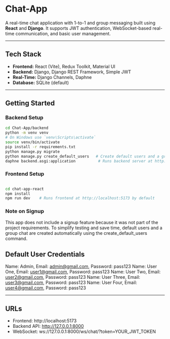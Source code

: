 # Chat-App

A real-time chat application with 1-to-1 and group messaging built using **React** and **Django**. It supports JWT authentication, WebSocket-based real-time communication, and basic user management.

---

## Tech Stack

- **Frontend:** React (Vite), Redux Toolkit, Material UI  
- **Backend:** Django, Django REST Framework, Simple JWT  
- **Real-Time:** Django Channels, Daphne  
- **Database:** SQLite (default)

---

## Getting Started

### Backend Setup

```bash
cd Chat-App/backend
python -m venv venv
# On Windows use `venv\Scripts\activate`
source venv/bin/activate
pip install -r requirements.txt
python manage.py migrate
python manage.py create_default_users   # Create default users and a group chat
daphne backend.asgi:application          # Runs backend server at http://127.0.0.1:8000
```

### Frontend Setup

```bash

cd chat-app-react
npm install
npm run dev    # Runs frontend at http://localhost:5173 by default

```

### Note on Signup
This app does not include a signup feature because it was not part of the project requirements.
To simplify testing and save time, default users and a group chat are created automatically using the create_default_users command.


## Default User Credentials

Name: Admin, Email: admin@gmail.com, Password: pass123
Name: User One, Email: user1@gmail.com, Password: pass123
Name: User Two, Email: user2@gmail.com, Password: pass123
Name: User Three, Email: user3@gmail.com, Password: pass123
Name: User Four, Email: user4@gmail.com, Password: pass123

---

## URLs

- Frontend: http://localhost:5173  
- Backend API: http://127.0.0.1:8000
- WebSocket: ws://127.0.0.1:8000/ws/chat/?token=YOUR_JWT_TOKEN

